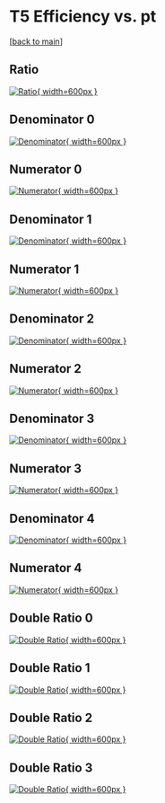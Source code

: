 # T5 Efficiency vs. pt

[[back to main](./)]



## Ratio

[![Ratio](../mtv/var/T5_loweta_13_0_eff_pt.png){ width=600px }](../mtv/var/T5_loweta_13_0_eff_pt.pdf)

## Denominator 0

[![Denominator](../mtv/den/T5_loweta_13_0_eff_pt_den0.png){ width=600px }](../mtv/den/T5_loweta_13_0_eff_pt_den0.pdf)

## Numerator 0

[![Numerator](../mtv/num/T5_loweta_13_0_eff_pt_num0.png){ width=600px }](../mtv/num/T5_loweta_13_0_eff_pt_num0.pdf)

## Denominator 1

[![Denominator](../mtv/den/T5_loweta_13_0_eff_pt_den1.png){ width=600px }](../mtv/den/T5_loweta_13_0_eff_pt_den1.pdf)

## Numerator 1

[![Numerator](../mtv/num/T5_loweta_13_0_eff_pt_num1.png){ width=600px }](../mtv/num/T5_loweta_13_0_eff_pt_num1.pdf)

## Denominator 2

[![Denominator](../mtv/den/T5_loweta_13_0_eff_pt_den2.png){ width=600px }](../mtv/den/T5_loweta_13_0_eff_pt_den2.pdf)

## Numerator 2

[![Numerator](../mtv/num/T5_loweta_13_0_eff_pt_num2.png){ width=600px }](../mtv/num/T5_loweta_13_0_eff_pt_num2.pdf)

## Denominator 3

[![Denominator](../mtv/den/T5_loweta_13_0_eff_pt_den3.png){ width=600px }](../mtv/den/T5_loweta_13_0_eff_pt_den3.pdf)

## Numerator 3

[![Numerator](../mtv/num/T5_loweta_13_0_eff_pt_num3.png){ width=600px }](../mtv/num/T5_loweta_13_0_eff_pt_num3.pdf)

## Denominator 4

[![Denominator](../mtv/den/T5_loweta_13_0_eff_pt_den4.png){ width=600px }](../mtv/den/T5_loweta_13_0_eff_pt_den4.pdf)

## Numerator 4

[![Numerator](../mtv/num/T5_loweta_13_0_eff_pt_num4.png){ width=600px }](../mtv/num/T5_loweta_13_0_eff_pt_num4.pdf)

## Double Ratio 0

[![Double Ratio](../mtv/ratio/T5_loweta_13_0_eff_pt_ratio0.png){ width=600px }](../mtv/ratio/T5_loweta_13_0_eff_pt_ratio0.pdf)

## Double Ratio 1

[![Double Ratio](../mtv/ratio/T5_loweta_13_0_eff_pt_ratio1.png){ width=600px }](../mtv/ratio/T5_loweta_13_0_eff_pt_ratio1.pdf)

## Double Ratio 2

[![Double Ratio](../mtv/ratio/T5_loweta_13_0_eff_pt_ratio2.png){ width=600px }](../mtv/ratio/T5_loweta_13_0_eff_pt_ratio2.pdf)

## Double Ratio 3

[![Double Ratio](../mtv/ratio/T5_loweta_13_0_eff_pt_ratio3.png){ width=600px }](../mtv/ratio/T5_loweta_13_0_eff_pt_ratio3.pdf)

